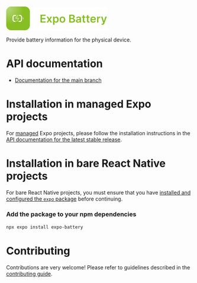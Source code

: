 <p>
  <a href="https://docs.expo.dev/versions/latest/sdk/battery/">
    <img
      src="../../.github/resources/expo-battery.svg"
      alt="expo-battery"
      height="64" />
  </a>
</p>

Provide battery information for the physical device.

# API documentation

- [Documentation for the main branch](https://github.com/expo/expo/blob/main/docs/pages/versions/unversioned/sdk/battery.mdx)

# Installation in managed Expo projects

For [managed](https://docs.expo.dev/archive/managed-vs-bare/) Expo projects, please follow the installation instructions in the [API documentation for the latest stable release](https://docs.expo.dev/versions/latest/sdk/battery/).

# Installation in bare React Native projects

For bare React Native projects, you must ensure that you have [installed and configured the `expo` package](https://docs.expo.dev/bare/installing-expo-modules/) before continuing.

### Add the package to your npm dependencies

```sh
npx expo install expo-battery
```

# Contributing

Contributions are very welcome! Please refer to guidelines described in the [contributing guide](https://github.com/expo/expo#contributing).
